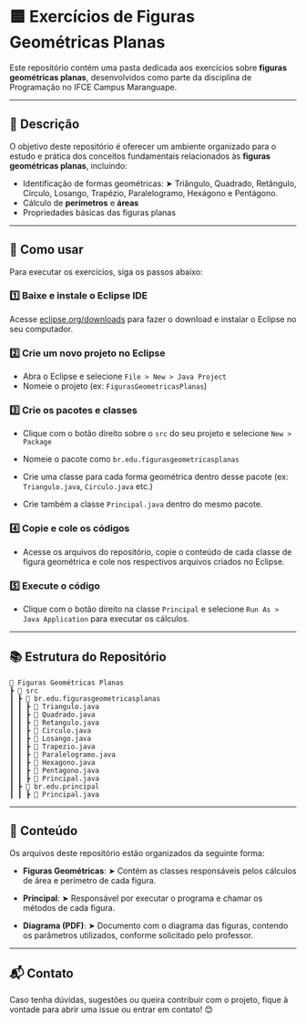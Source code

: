 # 🟦 Exercícios de Figuras Geométricas Planas

Este repositório contém uma pasta dedicada aos exercícios sobre **figuras geométricas planas**, desenvolvidos como parte da disciplina de Programação no IFCE Campus Maranguape.

---

## 📌 Descrição

O objetivo deste repositório é oferecer um ambiente organizado para o estudo e prática dos conceitos fundamentais relacionados às **figuras geométricas planas**, incluindo:

* Identificação de formas geométricas:
  ➤ Triângulo, Quadrado, Retângulo, Círculo, Losango, Trapézio, Paralelogramo, Hexágono e Pentágono.
* Cálculo de **perímetros** e **áreas**
* Propriedades básicas das figuras planas

---

## 🚀 Como usar

Para executar os exercícios, siga os passos abaixo:

### 1️⃣ Baixe e instale o Eclipse IDE

Acesse [eclipse.org/downloads](https://www.eclipse.org/downloads/) para fazer o download e instalar o Eclipse no seu computador.

### 2️⃣ Crie um novo projeto no Eclipse

* Abra o Eclipse e selecione `File > New > Java Project`
* Nomeie o projeto (ex: `FigurasGeometricasPlanas`)

### 3️⃣ Crie os pacotes e classes

* Clique com o botão direito sobre o `src` do seu projeto e selecione `New > Package`

* Nomeie o pacote como `br.edu.figurasgeometricasplanas`

* Crie uma classe para cada forma geométrica dentro desse pacote (ex: `Triangulo.java`, `Circulo.java` etc.)

* Crie também a classe `Principal.java` dentro do mesmo pacote.

### 4️⃣ Copie e cole os códigos

* Acesse os arquivos do repositório, copie o conteúdo de cada classe de figura geométrica e cole nos respectivos arquivos criados no Eclipse.

### 5️⃣ Execute o código

* Clique com o botão direito na classe `Principal` e selecione `Run As > Java Application` para executar os cálculos.

---

## 📚 Estrutura do Repositório

```
📂 Figuras Geométricas Planas
┣ 📂 src
┃ ┣ 📂 br.edu.figurasgeometricasplanas
┃ ┃ ┣ 📜 Triangulo.java
┃ ┃ ┣ 📜 Quadrado.java
┃ ┃ ┣ 📜 Retangulo.java
┃ ┃ ┣ 📜 Circulo.java
┃ ┃ ┣ 📜 Losango.java
┃ ┃ ┣ 📜 Trapezio.java
┃ ┃ ┣ 📜 Paralelogramo.java
┃ ┃ ┣ 📜 Hexagono.java
┃ ┃ ┣ 📜 Pentagono.java
┃ ┃ ┣ 📜 Principal.java
┃ ┣ 📂 br.edu.principal
┃ ┃ ┣ 📜 Principal.java

```

---

## 📖 Conteúdo

Os arquivos deste repositório estão organizados da seguinte forma:

* **Figuras Geométricas**:
  ➤ Contém as classes responsáveis pelos cálculos de área e perímetro de cada figura.

* **Principal**:
  ➤ Responsável por executar o programa e chamar os métodos de cada figura.

* **Diagrama (PDF)**:
  ➤ Documento com o diagrama das figuras, contendo os parâmetros utilizados, conforme solicitado pelo professor.

---

## 📬 Contato

Caso tenha dúvidas, sugestões ou queira contribuir com o projeto, fique à vontade para abrir uma issue ou entrar em contato! 😊
